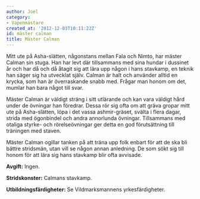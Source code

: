 ```yaml
---
author: Joel
category:
- Vapenmästare
created_at: '2012-12-03T10:11:22Z'
id: mäster calman
title: Mäster Calman
---
```

Mitt ute på Asha-slätten, någonstans mellan Fala och Nimto, har mäster Calman sin stuga. Han har levt där tillsammans med sina hundar i dussinet år och har då och då åtagit sig att lära upp någon i hans stavkamp, en teknik han säger sig ha utvecklat själv. Calman är halt och använder alltid en krycka, som han är överraskande snabb med. Frågar man honom om det, mumlar han bara något till svar.

Mäster Calman är väldigt sträng i sitt utlärande och kan vara väldigt hård under de övningar han föredrar. Dessa rör sig ofta om att gräva gropar mitt ute på Asha-slätten, löpa i det vassa ashmir-gräset, svälta i flera dagar, strida med ögonbindel och andra annorlunda övningar. Tillsammans med otaliga styrke- och rörelseövningar ger detta en god förutsättning till träningen med staven.

Mäster Calman ogillar tanken på att träna upp folk enbart för att de ska bli bättre stridsmän, utan vill se någon annan anledning. De som sökt sig till honom för att lära sig hans stavkamp blir ofta avvisade.

**Avgift:** Ingen.

**Stridskonster:** Calmans stavkamp.

**Utbildningsfärdigheter:** Se Vildmarksmannens yrkesfärdigheter.
